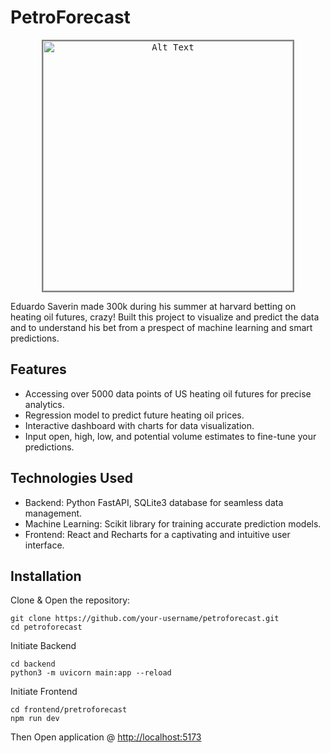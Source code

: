 # PetroForecast

<p align="center">
  <kbd>
    <img src="./edverdo.gif" alt="Alt Text" width="400" style="border: 2px solid gray">
  </kbd>
</p>

Eduardo Saverin made 300k during his summer at harvard betting on heating oil futures, crazy! Built this project to visualize and predict the data and to understand his bet from a prespect of machine learning and smart predictions.

## Features

- Accessing over 5000 data points of US heating oil futures for precise analytics.
- Regression model to predict future heating oil prices.
- Interactive dashboard with charts for data visualization.
- Input open, high, low, and potential volume estimates to fine-tune your predictions.

## Technologies Used

- Backend: Python FastAPI, SQLite3 database for seamless data management.
- Machine Learning: Scikit library for training accurate prediction models.
- Frontend: React and Recharts for a captivating and intuitive user interface.

## Installation

Clone & Open the repository:
```shell
git clone https://github.com/your-username/petroforecast.git
cd petroforecast
```

Initiate Backend
```shell
cd backend
python3 -m uvicorn main:app --reload
```

Initiate Frontend
```shell
cd frontend/pretroforecast
npm run dev
   ```

Then Open application @ [http://localhost:5173](http://localhost:5173)

